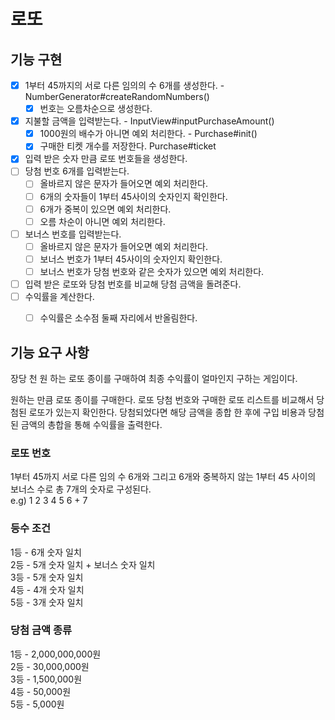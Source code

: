 # 로또

## 기능 구현

- [X] 1부터 45까지의 서로 다른 임의의 수 6개를 생성한다. - NumberGenerator#createRandomNumbers()
  - [X] 번호는 오름차순으로 생성한다.
- [X] 지불할 금액을 입력받는다. - InputView#inputPurchaseAmount()
  - [X] 1000원의 배수가 아니면 예외 처리한다. - Purchase#init()
  - [X] 구매한 티켓 개수를 저장한다. Purchase#ticket
- [X] 입력 받은 숫자 만큼 로또 번호들을 생성한다.
- [ ] 당첨 번호 6개를 입력받는다.
  - [ ] 올바르지 않은 문자가 들어오면 예외 처리한다.
  - [ ] 6개의 숫자들이 1부터 45사이의 숫자인지 확인한다.
  - [ ] 6개가 중복이 있으면 예외 처리한다.
  - [ ] 오름 차순이 아니면 예외 처리한다.
- [ ] 보너스 번호를 입력받는다.
  - [ ] 올바르지 않은 문자가 들어오면 예외 처리한다.
  - [ ] 보너스 번호가 1부터 45사이의 숫자인지 확인한다.
  - [ ] 보너스 번호가 당첨 번호와 같은 숫자가 있으면 예외 처리한다.
- [ ] 입력 받은 로또와 당첨 번호를 비교해 당첨 금액을 돌려준다.
- [ ] 수익률을 계산한다.
  - [ ] 수익률은 소수점 둘째 자리에서 반올림한다.


## 기능 요구 사항

장당 천 원 하는 로또 종이를 구매하여 최종 수익률이 얼마인지 구하는 게임이다.

원하는 만큼 로또 종이를 구매한다.
로또 당첨 번호와 구매한 로또 리스트를 비교해서 당첨된 로또가 있는지 확인한다.
당첨되었다면 해당 금액을 종합 한 후에 구입 비용과 당첨된 금액의 총합을 통해 수익률을 출력한다.


### 로또 번호
1부터 45까지 서로 다른 임의 수 6개와 그리고 6개와 중복하지 않는 1부터 45 사이의 보너스 수로 총 7개의 숫자로 구성된다.  
e.g) 1 2 3 4 5 6 + 7

### 등수 조건

1등 - 6개 숫자 일치  
2등 - 5개 숫자 일치 +  보너스 숫자 일치  
3등 - 5개 숫자 일치  
4등 - 4개 숫자 일치  
5등 - 3개 숫자 일치

### 당첨 금액 종류
1등 - 2,000,000,000원  
2등 - 30,000,000원  
3등 - 1,500,000원  
4등 - 50,000원  
5등 - 5,000원